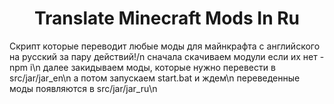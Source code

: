 <h1 align="center">Translate Minecraft Mods In Ru</h1>
Скрипт которые переводит любые моды для майнкрафта с английского на русский за пару действий!/n
сначала скачиваем модули если их нет - npm i\n
далее закидываем моды, которые нужно перевести в src/jar/jar_en\n
а потом запускаем start.bat и ждем\n
переведенные моды появляются в src/jar/jar_ru\n
